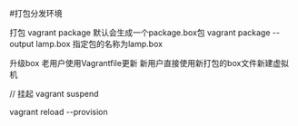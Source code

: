 #打包分发环境

打包
vagrant package		默认会生成一个package.box包
vagrant package --output lamp.box		指定包的名称为lamp.box 


升级box
老用户使用Vagrantfile更新
新用户直接使用新打包的box文件新建虚拟机

// 挂起
vagrant suspend

vagrant reload --provision